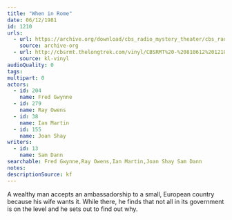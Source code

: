 ```yaml
---
title: "When in Rome"
date: 06/12/1981
id: 1210
urls: 
  - url: https://archive.org/download/cbs_radio_mystery_theater/cbs_radio_mystery_theater-1201-1250.zip/cbs_radio_mystery_theater-1201-1250%2Fcbsrmt_1210_when_in_rome.mp3
    source: archive-org
  - url: http://cbsrmt.thelongtrek.com/vinyl/CBSRMT%20-%20810612%201210%20When%20In%20Rome_afrts.mp3
    source: kl-vinyl
audioQuality: 0
tags: 
multipart: 0
actors:  
  - id: 204
    name: Fred Gwynne  
  - id: 279
    name: Ray Owens  
  - id: 38
    name: Ian Martin  
  - id: 155
    name: Joan Shay
writers:  
  - id: 13
    name: Sam Dann
searchable: Fred Gwynne,Ray Owens,Ian Martin,Joan Shay Sam Dann
notes: 
descriptionSource: kf
---
```

A wealthy man accepts an ambassadorship to a small, European country because his wife wants it. While there, he finds that not all in its government is on the level and he sets out to find out why.